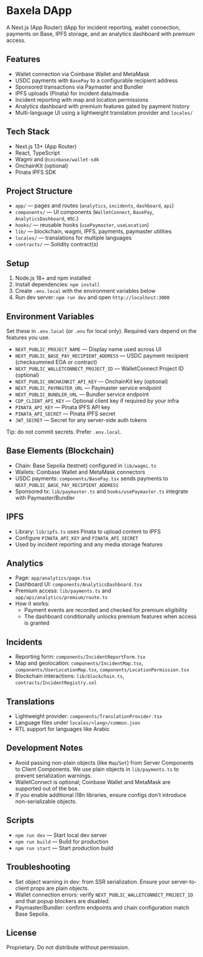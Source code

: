# Baxela DApp

A Next.js (App Router) dApp for incident reporting, wallet connection, payments on Base, IPFS storage, and an analytics dashboard with premium access.

## Features
- Wallet connection via Coinbase Wallet and MetaMask
- USDC payments with `BasePay` to a configurable recipient address
- Sponsored transactions via Paymaster and Bundler
- IPFS uploads (Pinata) for incident data/media
- Incident reporting with map and location permissions
- Analytics dashboard with premium features gated by payment history
- Multi-language UI using a lightweight translation provider and `locales/`

## Tech Stack
- Next.js 13+ (App Router)
- React, TypeScript
- Wagmi and `@coinbase/wallet-sdk`
- OnchainKit (optional)
- Pinata IPFS SDK

## Project Structure
- `app/` — pages and routes (`analytics`, `incidents`, `dashboard`, `api`)
- `components/` — UI components (`WalletConnect`, `BasePay`, `AnalyticsDashboard`, etc.)
- `hooks/` — reusable hooks (`usePaymaster`, `useLocation`)
- `lib/` — blockchain, wagmi, IPFS, payments, paymaster utilities
- `locales/` — translations for multiple languages
- `contracts/` — Solidity contract(s)

## Setup
1. Node.js 18+ and npm installed
2. Install dependencies: `npm install`
3. Create `.env.local` with the environment variables below
4. Run dev server: `npm run dev` and open `http://localhost:3000`

## Environment Variables
Set these in `.env.local` (or `.env` for local only). Required vars depend on the features you use.

- `NEXT_PUBLIC_PROJECT_NAME` — Display name used across UI
- `NEXT_PUBLIC_BASE_PAY_RECIPIENT_ADDRESS` — USDC payment recipient (checksummed EOA or contract)
- `NEXT_PUBLIC_WALLETCONNECT_PROJECT_ID` — WalletConnect Project ID (optional)
- `NEXT_PUBLIC_ONCHAINKIT_API_KEY` — OnchainKit key (optional)
- `NEXT_PUBLIC_PAYMASTER_URL` — Paymaster service endpoint
- `NEXT_PUBLIC_BUNDLER_URL` — Bundler service endpoint
- `CDP_CLIENT_API_KEY` — Optional client key if required by your infra
- `PINATA_API_KEY` — Pinata IPFS API key
- `PINATA_API_SECRET` — Pinata IPFS secret
- `JWT_SECRET` — Secret for any server-side auth tokens

Tip: do not commit secrets. Prefer `.env.local`.

## Base Elements (Blockchain)
- Chain: Base Sepolia (testnet) configured in `lib/wagmi.ts`
- Wallets: Coinbase Wallet and MetaMask connectors
- USDC payments: `components/BasePay.tsx` sends payments to `NEXT_PUBLIC_BASE_PAY_RECIPIENT_ADDRESS`
- Sponsored tx: `lib/paymaster.ts` and `hooks/usePaymaster.ts` integrate with Paymaster/Bundler

## IPFS
- Library: `lib/ipfs.ts` uses Pinata to upload content to IPFS
- Configure `PINATA_API_KEY` and `PINATA_API_SECRET`
- Used by incident reporting and any media storage features

## Analytics
- Page: `app/analytics/page.tsx`
- Dashboard UI: `components/AnalyticsDashboard.tsx`
- Premium access: `lib/payments.ts` and `app/api/analytics/premium/route.ts`
- How it works:
  - Payment events are recorded and checked for premium eligibility
  - The dashboard conditionally unlocks premium features when access is granted

## Incidents
- Reporting form: `components/IncidentReportForm.tsx`
- Map and geolocation: `components/IncidentMap.tsx`, `components/UserLocationMap.tsx`, `components/LocationPermission.tsx`
- Blockchain interactions: `lib/blockchain.ts`, `contracts/IncidentRegistry.sol`

## Translations
- Lightweight provider: `components/TranslationProvider.tsx`
- Language files under `locales/<lang>/common.json`
- RTL support for languages like Arabic

## Development Notes
- Avoid passing non-plain objects (like `Map`/`Set`) from Server Components to Client Components. We use plain objects in `lib/payments.ts` to prevent serialization warnings.
- WalletConnect is optional; Coinbase Wallet and MetaMask are supported out of the box.
- If you enable additional i18n libraries, ensure configs don’t introduce non-serializable objects.

## Scripts
- `npm run dev` — Start local dev server
- `npm run build` — Build for production
- `npm run start` — Start production build

## Troubleshooting
- Set object warning in dev: from SSR serialization. Ensure your server-to-client props are plain objects.
- Wallet connection errors: verify `NEXT_PUBLIC_WALLETCONNECT_PROJECT_ID` and that popup blockers are disabled.
- Paymaster/Bundler: confirm endpoints and chain configuration match Base Sepolia.

## License
Proprietary. Do not distribute without permission.

